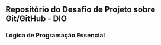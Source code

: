 ## Repositório do Desafio de Projeto sobre Git/GitHub - DIO ##

### Lógica de Programação Essencial ###
